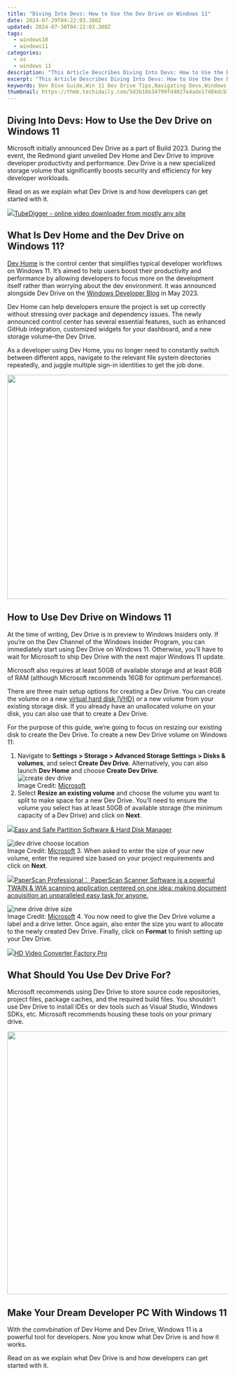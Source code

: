 ```yaml
---
title: "Diving Into Devs: How to Use the Dev Drive on Windows 11"
date: 2024-07-29T04:22:03.380Z
updated: 2024-07-30T04:22:03.380Z
tags:
  - windows10
  - windows11
categories:
  - os
  - windows 11
description: "This Article Describes Diving Into Devs: How to Use the Dev Drive on Windows 11"
excerpt: "This Article Describes Diving Into Devs: How to Use the Dev Drive on Windows 11"
keywords: Dev Dive Guide,Win 11 Dev Drive Tips,Navigating Devs,Windows 11 Developer Access,Enhance Devs Experience,Usage of Dev Drive,Expanding Dev Features
thumbnail: https://thmb.techidaily.com/5d3b16b34799fd4027e4ade17484dcb7de0969abd15218a509c4db117b716df9.jpg
---
```


## Diving Into Devs: How to Use the Dev Drive on Windows 11

 Microsoft initially announced Dev Drive as a part of Build 2023\. During the event, the Redmond giant unveiled Dev Home and Dev Drive to improve developer productivity and performance. Dev Drive is a new specialized storage volume that significantly boosts security and efficiency for key developer workloads.

 Read on as we explain what Dev Drive is and how developers can get started with it.

<!-- affiliate ads begin -->
<a href="https://secure.2checkout.com/order/checkout.php?PRODS=4572700&QTY=1&AFFILIATE=108875&CART=1"><img src="	https://www.tubedigger.com/wp-content/uploads/2020/08/tubedigger-software-new.png" border="0">TubeDigger - online video downloader from mostly any site</a>
<!-- affiliate ads end -->
## What Is Dev Home and the Dev Drive on Windows 11?

[Dev Home](https://www.makeuseof.com/dev-home-windows-11-introduction/) is the control center that simplifies typical developer workflows on Windows 11\. It’s aimed to help users boost their productivity and performance by allowing developers to focus more on the development itself rather than worrying about the dev environment. It was announced alongside Dev Drive on the [Windows Developer Blog](https://blogs.windows.com/windowsdeveloper/2023/05/23/bringing-the-power-of-ai-to-windows-11-unlocking-a-new-era-of-productivity-for-customers-and-developers-with-windows-copilot-and-dev-home/) in May 2023\.

 Dev Home can help developers ensure the project is set up correctly without stressing over package and dependency issues. The newly announced control center has several essential features, such as enhanced GitHub integration, customized widgets for your dashboard, and a new storage volume–the Dev Drive.

 As a developer using Dev Home, you no longer need to constantly switch between different apps, navigate to the relevant file system directories repeatedly, and juggle multiple sign-in identities to get the job done.

<!-- affiliate ads begin -->
<a href="https://ephamedtechinc.pxf.io/c/5597632/2095369/26400" target="_top" id="2095369"><img src="//a.impactradius-go.com/display-ad/26400-2095369" border="0" alt="" width="1024" height="512"/></a><img height="0" width="0" src="https://imp.pxf.io/i/5597632/2095369/26400" style="position:absolute;visibility:hidden;" border="0" />
<!-- affiliate ads end -->
## How to Use Dev Drive on Windows 11

 At the time of writing, Dev Drive is in preview to Windows Insiders only. If you’re on the Dev Channel of the Windows Insider Program, you can immediately start using Dev Drive on Windows 11\. Otherwise, you’ll have to wait for Microsoft to ship Dev Drive with the next major Windows 11 update.

 Microsoft also requires at least 50GB of available storage and at least 8GB of RAM (although Microsoft recommends 16GB for optimum performance).

 There are three main setup options for creating a Dev Drive. You can create the volume on a new [virtual hard disk (VHD)](https://www.makeuseof.com/what-is-a-vhd-virtual-hard-drive-file/) or a new volume from your existing storage disk. If you already have an unallocated volume on your disk, you can also use that to create a Dev Drive.

 For the purpose of this guide, we’re going to focus on resizing our existing disk to create the Dev Drive. To create a new Dev Drive volume on Windows 11:

1. Navigate to **Settings > Storage > Advanced Storage Settings > Disks & volumes**, and select **Create Dev Drive**. Alternatively, you can also launch **Dev Home** and choose **Create Dev Drive**.  
![create dev drive](https://static1.makeuseofimages.com/wordpress/wp-content/uploads/2023/05/dev-drive-create-1.jpg)  
Image Credit: [Microsoft](https://learn.microsoft.com/en-us/windows/dev-drive/)
2. Select **Resize an existing volume** and choose the volume you want to split to make space for a new Dev Drive. You’ll need to ensure the volume you select has at least 50GB of available storage (the minimum capacity of a Dev Drive) and click on **Next**.  
<!-- affiliate ads begin -->
<a href="https://secure.2checkout.com/order/checkout.php?PRODS=22741618&QTY=1&AFFILIATE=108875&CART=1"><img src="https://www.diskpart.com/resource/images/index/dp-index-img-banner-people@2x.png" border="0">Easy and Safe Partition Software & Hard Disk Manager</a>
<!-- affiliate ads end -->
![dev drive choose location](https://static1.makeuseofimages.com/wordpress/wp-content/uploads/2023/05/dev-drive-choose-location-1.jpg)  
Image Credit: [Microsoft](https://learn.microsoft.com/en-us/windows/dev-drive/)
3. When asked to enter the size of your new volume, enter the required size based on your project requirements and click on **Next**.  
<!-- affiliate ads begin -->
<a href="https://secure.2checkout.com/order/checkout.php?PRODS=37540879&QTY=1&AFFILIATE=108875&CART=1"><img src="https://paperscan.orpalis.com/img/content/You_prefer_to_use.png" border="0">PaperScan Professional： PaperScan Scanner Software is a powerful TWAIN & WIA scanning application centered on one idea: making document acquisition an unparalleled easy task for anyone.</a>
<!-- affiliate ads end -->
![new drive drive size](https://static1.makeuseofimages.com/wordpress/wp-content/uploads/2023/05/dev-drive-new-1.jpg)  
Image Credit: [Microsoft](https://learn.microsoft.com/en-us/windows/dev-drive/)
4. You now need to give the Dev Drive volume a label and a drive letter. Once again, also enter the size you want to allocate to the newly created Dev Drive. Finally, click on **Format** to finish setting up your Dev Drive.

<!-- affiliate ads begin -->
<a href="https://secure.2checkout.com/order/checkout.php?PRODS=4537546&QTY=1&AFFILIATE=108875&CART=1"><img src="https://secure.avangate.com/images/merchant/4b0a0290ad7df100b77e86839989a75e/products/7_copy_2_2_hdpro.png" border="0">HD Video Converter Factory Pro</a>
<!-- affiliate ads end -->
## What Should You Use Dev Drive For?

 Microsoft recommends using Dev Drive to store source code repositories, project files, package caches, and the required build files. You shouldn’t use Dev Drive to install IDEs or dev tools such as Visual Studio, Windows SDKs, etc. Microsoft recommends housing these tools on your primary drive.

<!-- affiliate ads begin -->
<a href="https://appsumo.8odi.net/c/5597632/2075461/7443" target="_top" id="2075461"><img src="//a.impactradius-go.com/display-ad/7443-2075461" border="0" alt="" width="1200" height="600"/></a><img height="0" width="0" src="https://appsumo.8odi.net/i/5597632/2075461/7443" style="position:absolute;visibility:hidden;" border="0" />
<!-- affiliate ads end -->
## Make Your Dream Developer PC With Windows 11

 With the comvbination of Dev Home and Dev Drive, Windows 11 is a powerful tool for developers. Now you know what Dev Drive is and how it works.

 Read on as we explain what Dev Drive is and how developers can get started with it.



<ins class="adsbygoogle"
      style="display:block"
      data-ad-client="ca-pub-7571918770474297"
      data-ad-slot="8358498916"
      data-ad-format="auto"
      data-full-width-responsive="true"></ins>



